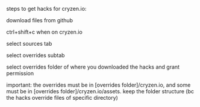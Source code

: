 steps to get hacks for cryzen.io:

download files from github

ctrl+shift+c when on cryzen.io

select sources tab

select overrides subtab

select overrides folder of where you downloaded the hacks and grant permission

important: the overrides must be in [overrides folder]/cryzen.io, and some must be in [overrides folder]/cryzen.io/assets. keep the folder structure (bc the hacks override files of specific directory)
